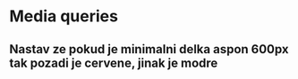 # Media queries
## Nastav ze pokud je minimalni delka aspon 600px tak pozadi je cervene, jinak je modre
